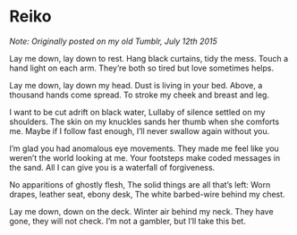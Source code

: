 # Reiko

*Note: Originally posted on my old Tumblr, July 12th 2015*

Lay me down, lay down to rest.
Hang black curtains, tidy the mess.
Touch a hand light on each arm.
They’re both so tired but love sometimes helps.

Lay me down, lay down my head.
Dust is living in your bed.
Above, a thousand hands come spread.
To stroke my cheek and breast and leg.

I want to be cut adrift on black water,
Lullaby of silence settled on my shoulders.
The skin on my knuckles sands her thumb when she comforts me.
Maybe if I follow fast enough, I’ll never swallow again without you.

I’m glad you had anomalous eye movements.
They made me feel like you weren’t the world looking at me.
Your footsteps make coded messages in the sand.
All I can give you is a waterfall of forgiveness.

No apparitions of ghostly flesh,
The solid things are all that’s left:
Worn drapes, leather seat, ebony desk,
The white barbed-wire behind my chest.

Lay me down, down on the deck.
Winter air behind my neck.
They have gone, they will not check.
I’m not a gambler, but I’ll take this bet.

